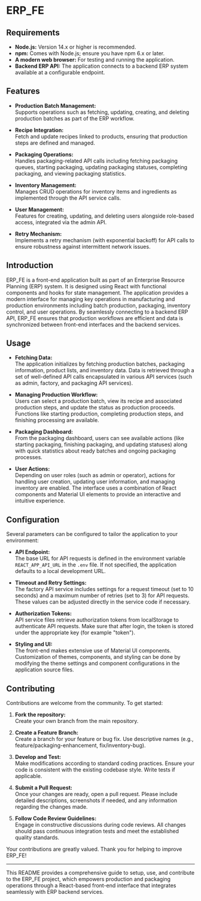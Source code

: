 # ERP_FE

## Requirements

- **Node.js:** Version 14.x or higher is recommended.
- **npm:** Comes with Node.js; ensure you have npm 6.x or later.
- **A modern web browser:** For testing and running the application.
- **Backend ERP API:** The application connects to a backend ERP system available at a configurable endpoint.

## Features

- **Production Batch Management:**  
  Supports operations such as fetching, updating, creating, and deleting production batches as part of the ERP workflow.

- **Recipe Integration:**  
  Fetch and update recipes linked to products, ensuring that production steps are defined and managed.

- **Packaging Operations:**  
  Handles packaging-related API calls including fetching packaging queues, starting packaging, updating packaging statuses, completing packaging, and viewing packaging statistics.

- **Inventory Management:**  
  Manages CRUD operations for inventory items and ingredients as implemented through the API service calls.

- **User Management:**  
  Features for creating, updating, and deleting users alongside role-based access, integrated via the admin API.

- **Retry Mechanism:**  
  Implements a retry mechanism (with exponential backoff) for API calls to ensure robustness against intermittent network issues.

## Introduction

ERP_FE is a front-end application built as part of an Enterprise Resource Planning (ERP) system. It is designed using React with functional components and hooks for state management. The application provides a modern interface for managing key operations in manufacturing and production environments including batch production, packaging, inventory control, and user operations. By seamlessly connecting to a backend ERP API, ERP_FE ensures that production workflows are efficient and data is synchronized between front-end interfaces and the backend services.

## Usage

- **Fetching Data:**  
  The application initializes by fetching production batches, packaging information, product lists, and inventory data. Data is retrieved through a set of well-defined API calls encapsulated in various API services (such as admin, factory, and packaging API services).

- **Managing Production Workflow:**  
  Users can select a production batch, view its recipe and associated production steps, and update the status as production proceeds. Functions like starting production, completing production steps, and finishing processing are available.

- **Packaging Dashboard:**  
  From the packaging dashboard, users can see available actions (like starting packaging, finishing packaging, and updating statuses) along with quick statistics about ready batches and ongoing packaging processes.

- **User Actions:**  
  Depending on user roles (such as admin or operator), actions for handling user creation, updating user information, and managing inventory are enabled. The interface uses a combination of React components and Material UI elements to provide an interactive and intuitive experience.

## Configuration

Several parameters can be configured to tailor the application to your environment:

- **API Endpoint:**  
  The base URL for API requests is defined in the environment variable `REACT_APP_API_URL` in the `.env` file. If not specified, the application defaults to a local development URL.

- **Timeout and Retry Settings:**  
  The factory API service includes settings for a request timeout (set to 10 seconds) and a maximum number of retries (set to 3) for API requests. These values can be adjusted directly in the service code if necessary.

- **Authorization Tokens:**  
  API service files retrieve authorization tokens from localStorage to authenticate API requests. Make sure that after login, the token is stored under the appropriate key (for example "token").

- **Styling and UI:**  
  The front-end makes extensive use of Material UI components. Customization of themes, components, and styling can be done by modifying the theme settings and component configurations in the application source files.

## Contributing

Contributions are welcome from the community. To get started:

1. **Fork the repository:**  
   Create your own branch from the main repository.

2. **Create a Feature Branch:**  
   Create a branch for your feature or bug fix. Use descriptive names (e.g., feature/packaging-enhancement, fix/inventory-bug).

3. **Develop and Test:**  
   Make modifications according to standard coding practices. Ensure your code is consistent with the existing codebase style. Write tests if applicable.

4. **Submit a Pull Request:**  
   Once your changes are ready, open a pull request. Please include detailed descriptions, screenshots if needed, and any information regarding the changes made.

5. **Follow Code Review Guidelines:**  
   Engage in constructive discussions during code reviews. All changes should pass continuous integration tests and meet the established quality standards.

Your contributions are greatly valued. Thank you for helping to improve ERP_FE!

---

This README provides a comprehensive guide to setup, use, and contribute to the ERP_FE project, which empowers production and packaging operations through a React-based front-end interface that integrates seamlessly with ERP backend services.